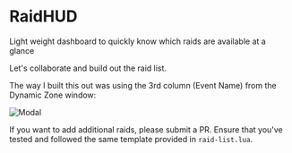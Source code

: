# RaidHUD
Light weight dashboard to quickly know which raids are available at a glance

Let's collaborate and build out the raid list. 

The way I built this out was using the 3rd column (Event Name) from the Dynamic Zone window:

![Modal](https://github.com/hytiek/raidhud/blob/main/assets/dz-window.png)

If you want to add additional raids, please submit a PR. Ensure that you've tested and followed the same template provided in `raid-list.lua`.
